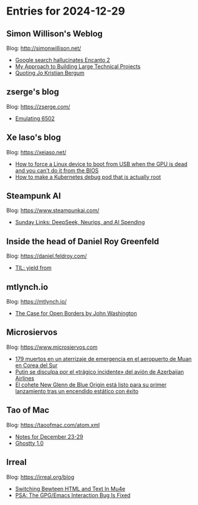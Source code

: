 # Entries for 2024-12-29
## Simon Willison's Weblog 
Blog: http://simonwillison.net/ 

- [Google search hallucinates Encanto 2](https://simonwillison.net/2024/Dec/29/encanto-2/#atom-everything)
- [My Approach to Building Large Technical Projects](https://simonwillison.net/2024/Dec/28/my-approach-to-building-large-technical-projects/#atom-everything)
- [Quoting Jo Kristian Bergum](https://simonwillison.net/2024/Dec/28/jo-kristian-bergum/#atom-everything)
## zserge's blog 
Blog: https://zserge.com/ 

- [Emulating 6502](https://zserge.com/posts/6502/)
## Xe Iaso's blog 
Blog: https://xeiaso.net/ 

- [How to force a Linux device to boot from USB when the GPU is dead and you can't do it from the BIOS](https://xeiaso.net/notes/2024/force-linux-boot-usb/)
- [How to make a Kubernetes debug pod that is actually root](https://xeiaso.net/notes/2024/k8s-fuck-you-root/)
## Steampunk AI 
Blog: https://www.steampunkai.com/ 

- [Sunday Links: DeepSeek, Neurips, and AI Spending](https://www.steampunkai.com/sunday-links-deepseek-neurips-and-ai-spending/)
## Inside the head of Daniel Roy Greenfeld 
Blog: https://daniel.feldroy.com/ 

- [TIL: yield from](https://daniel.feldroy.com/posts/til-2024-12-yield-from)
## mtlynch.io 
Blog: https://mtlynch.io/ 

- [The Case for Open Borders by John Washington](https://mtlynch.io/book-reports/the-case-for-open-borders/)
## Microsiervos 
Blog: https://www.microsiervos.com 

- [179 muertos en un aterrizaje de emergencia en el aeropuerto de Muan en Corea del Sur](https://www.microsiervos.com/archivo/aerotrastorno/179-muertos-aterrizaje-forzoso-muan-corea-sur.html)
- [Putin se disculpa por el «trágico incidente» del avión de  Azerbaijan Airlines](https://www.microsiervos.com/archivo/aerotrastorno/putin-disculpa-avion-azerbaijan-airlines.html)
- [El cohete New Glenn de Blue Origin está listo para su primer lanzamiento tras un encendido estático con éxito](https://www.microsiervos.com/archivo/espacio/cohete-new-glenn-blue-origin-listo-primer-lanzamiento.html)
## Tao of Mac 
Blog: https://taoofmac.com/atom.xml 

- [Notes for December 23-29](https://taoofmac.com/space/notes/2024/12/29/1200)
- [Ghostty 1.0](https://taoofmac.com/space/links/2024/12/28/2230)
## Irreal 
Blog: https://irreal.org/blog 

- [Switching Bewteen HTML and Text In Mu4e](https://irreal.org/blog/?p=12680)
- [PSA: The GPG/Emacs Interaction Bug Is Fixed](https://irreal.org/blog/?p=12678)